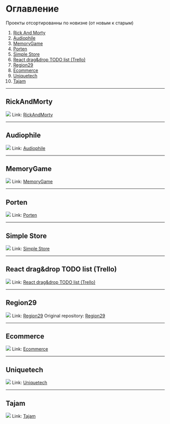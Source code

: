 # Оглавление
Проекты отсортированны по новизне (от новым к старым)
1. [Rick And Morty](https://github.com/LaDIp/LaDIp.github.io/#rickandmorty)
1. [Audiophile](https://github.com/LaDIp/LaDIp.github.io/#audiophile)
2. [MemoryGame](https://github.com/LaDIp/LaDIp.github.io/#memorygame)
3. [Porten](https://github.com/LaDIp/LaDIp.github.io/#porten)
4. [Simple Store](https://github.com/LaDIp/LaDIp.github.io/#simple-store)
5. [React drag&drop TODO list (Trello)](https://github.com/LaDIp/LaDIp.github.io/#react-dragdrop-todo-list-trello)
6. [Region29](https://github.com/LaDIp/LaDIp.github.io/#region29)
7. [Ecommerce](https://github.com/LaDIp/LaDIp.github.io/#ecommerce)
8. [Uniquetech](https://github.com/LaDIp/LaDIp.github.io/#uniquetech)
9. [Tajam](https://github.com/LaDIp/LaDIp.github.io/#tajam)
____
## RickAndMorty
![](https://github.com/LaDIp/LaDIp.github.io/blob/master/images/rickandmorty.gif)
Link: [RickAndMorty](https://github.com/LaDIp/rickandmorty)
____
## Audiophile
![](https://github.com/LaDIp/LaDIp.github.io/blob/master/images/audiophile.gif)
Link: [Audiophile](https://LaDIp.github.io/audiophile-store)
____
## MemoryGame
![](https://github.com/LaDIp/LaDIp.github.io/blob/master/images/memory-game.gif)
Link: [MemoryGame](https://LaDIp.github.io/memory-game)
____
## Porten
![](https://github.com/LaDIp/LaDIp.github.io/blob/master/images/porten.jpg)
Link: [Porten](https://LaDIp.github.io/porten)
____
## Simple Store
![](https://github.com/LaDIp/LaDIp.github.io/blob/master/images/simple_store.gif)
Link: [Simple Store](https://LaDIp.github.io/simple_store)
____
## React drag&drop TODO list (Trello)
![](https://github.com/LaDIp/LaDIp.github.io/blob/master/images/react_dnd_todo.gif)
Link: [React drag&drop TODO list (Trello)](https://LaDIp.github.io/react_dnd_todo)
____
## Region29
![](https://github.com/LaDIp/LaDIp.github.io/blob/master/images/region29.jpg)
Link: [Region29](https://LaDIp.github.io/region29)
Original repository: [Region29](https://github.com/Progromisters/region29)
____
## Ecommerce
![](https://github.com/LaDIp/LaDIp.github.io/blob/master/images/ecommerce.jpg)
Link: [Ecommerce](https://LaDIp.github.io/ecommerce)
____
## Uniquetech
![](https://github.com/LaDIp/LaDIp.github.io/blob/master/images/uniquetech.jpg)
Link: [Uniquetech](https://LaDIp.github.io/uniquetech)
____
## Tajam
![](https://github.com/LaDIp/LaDIp.github.io/blob/master/images/tajam.jpg)
Link: [Tajam](https://LaDIp.github.io/tajam)
